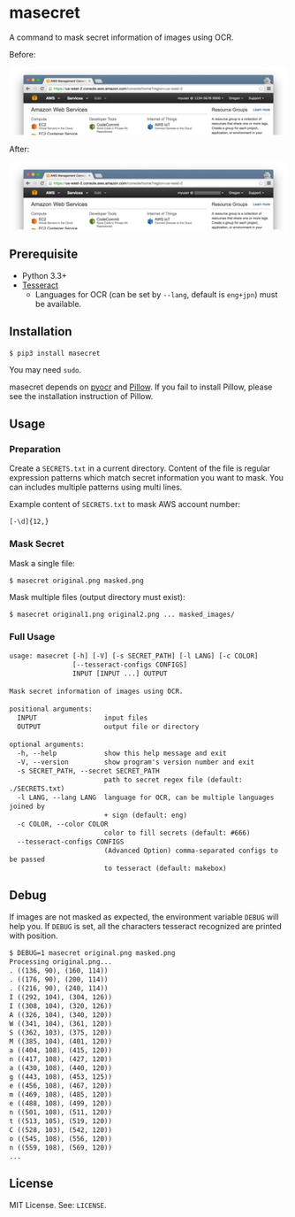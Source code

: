 # masecret
A command to mask secret information of images using OCR.

Before:

![Before](docs/original.png)

After:

![After](docs/masked.png)

## Prerequisite

* Python 3.3+
* [Tesseract](https://github.com/tesseract-ocr/tesseract)
  * Languages for OCR (can be set by `--lang`, default is `eng+jpn`) must be available.

## Installation

```
$ pip3 install masecret
```

You may need `sudo`.

masecret depends on [pyocr](https://github.com/jflesch/pyocr) and [Pillow](https://pillow.readthedocs.io/). If you fail to install Pillow, please see the installation instruction of Pillow.

## Usage

### Preparation

Create a `SECRETS.txt` in a current directory. Content of the file is regular expression patterns which match secret information you want to mask. You can includes multiple patterns using multi lines.

Example content of `SECRETS.txt` to mask AWS account number:

```
[-\d]{12,}
```

### Mask Secret

Mask a single file:

```
$ masecret original.png masked.png
```

Mask multiple files (output directory must exist):

```
$ masecret original1.png original2.png ... masked_images/
```

### Full Usage

```
usage: masecret [-h] [-V] [-s SECRET_PATH] [-l LANG] [-c COLOR]
                [--tesseract-configs CONFIGS]
                INPUT [INPUT ...] OUTPUT

Mask secret information of images using OCR.

positional arguments:
  INPUT                 input files
  OUTPUT                output file or directory

optional arguments:
  -h, --help            show this help message and exit
  -V, --version         show program's version number and exit
  -s SECRET_PATH, --secret SECRET_PATH
                        path to secret regex file (default: ./SECRETS.txt)
  -l LANG, --lang LANG  language for OCR, can be multiple languages joined by
                        + sign (default: eng)
  -c COLOR, --color COLOR
                        color to fill secrets (default: #666)
  --tesseract-configs CONFIGS
                        (Advanced Option) comma-separated configs to be passed
                        to tesseract (default: makebox)
```

## Debug

If images are not masked as expected, the environment variable `DEBUG` will help you. If `DEBUG` is set, all the characters tesseract recognized are printed with position.

```
$ DEBUG=1 masecret original.png masked.png
Processing original.png...
. ((136, 90), (160, 114))
. ((176, 90), (200, 114))
. ((216, 90), (240, 114))
I ((292, 104), (304, 126))
I ((308, 104), (320, 126))
A ((326, 104), (340, 120))
W ((341, 104), (361, 120))
S ((362, 103), (375, 120))
M ((385, 104), (401, 120))
a ((404, 108), (415, 120))
n ((417, 108), (427, 120))
a ((430, 108), (440, 120))
g ((443, 108), (453, 125))
e ((456, 108), (467, 120))
m ((469, 108), (485, 120))
e ((488, 108), (499, 120))
n ((501, 108), (511, 120))
t ((513, 105), (519, 120))
C ((528, 103), (542, 120))
o ((545, 108), (556, 120))
n ((559, 108), (569, 120))
...
```

## License

MIT License. See: `LICENSE`.
